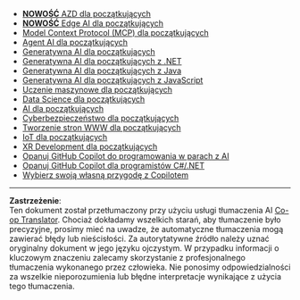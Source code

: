 <!--
CO_OP_TRANSLATOR_METADATA:
{
  "original_hash": "1ca17f25db3762aab74c3543070fcfc0",
  "translation_date": "2025-10-22T12:37:17+00:00",
  "source_file": "src/co_op_translator/templates/other_courses.md",
  "language_code": "pl"
}
-->
<!-- CO-OP TRANSLATOR OTHER COURSES START -->
- [**NOWOŚĆ** AZD dla początkujących](https://github.com/microsoft/AZD-for-beginners?WT.mc_id=academic-105485-koreyst)
- [**NOWOŚĆ** Edge AI dla początkujących](https://github.com/microsoft/edgeai-for-beginners?WT.mc_id=academic-105485-koreyst)
- [Model Context Protocol (MCP) dla początkujących](https://github.com/microsoft/mcp-for-beginners?WT.mc_id=academic-105485-koreyst)
- [Agent AI dla początkujących](https://github.com/microsoft/ai-agents-for-beginners?WT.mc_id=academic-105485-koreyst)
- [Generatywna AI dla początkujących](https://github.com/microsoft/generative-ai-for-beginners?WT.mc_id=academic-105485-koreyst)
- [Generatywna AI dla początkujących z .NET](https://github.com/microsoft/Generative-AI-for-beginners-dotnet?WT.mc_id=academic-105485-koreyst)
- [Generatywna AI dla początkujących z Java](https://github.com/microsoft/generative-ai-for-beginners-java?WT.mc_id=academic-105485-koreyst)
- [Generatywna AI dla początkujących z JavaScript](https://github.com/microsoft/generative-ai-with-javascript?WT.mc_id=academic-105485-koreyst)
- [Uczenie maszynowe dla początkujących](https://akams/ml-beginners?WT.mc_id=academic-105485-koreyst)
- [Data Science dla początkujących](https://aka.ms/datascience-beginners?WT.mc_id=academic-105485-koreyst)
- [AI dla początkujących](https://aka.ms/ai-beginners?WT.mc_id=academic-105485-koreyst)
- [Cyberbezpieczeństwo dla początkujących](https://github.com/microsoft/Security-101?WT.mc_id=academic-96948-sayoung)
- [Tworzenie stron WWW dla początkujących](https://aka.ms/webdev-beginners?WT.mc_id=academic-105485-koreyst)
- [IoT dla początkujących](https://aka.ms/iot-beginners?WT.mc_id=academic-105485-koreyst)
- [XR Development dla początkujących](https://github.com/microsoft/xr-development-for-beginners?WT.mc_id=academic-105485-koreyst)
- [Opanuj GitHub Copilot do programowania w parach z AI](https://aka.ms/GitHubCopilotAI?WT.mc_id=academic-105485-koreyst)
- [Opanuj GitHub Copilot dla programistów C#/.NET](https://github.com/microsoft/mastering-github-copilot-for-dotnet-csharp-developers?WT.mc_id=academic-105485-koreyst)
- [Wybierz swoją własną przygodę z Copilotem](https://github.com/microsoft/CopilotAdventures?WT.mc_id=academic-105485-koreyst)
<!-- CO-OP TRANSLATOR OTHER COURSES END -->

---

**Zastrzeżenie**:  
Ten dokument został przetłumaczony przy użyciu usługi tłumaczenia AI [Co-op Translator](https://github.com/Azure/co-op-translator). Chociaż dokładamy wszelkich starań, aby tłumaczenie było precyzyjne, prosimy mieć na uwadze, że automatyczne tłumaczenia mogą zawierać błędy lub nieścisłości. Za autorytatywne źródło należy uznać oryginalny dokument w jego języku ojczystym. W przypadku informacji o kluczowym znaczeniu zalecamy skorzystanie z profesjonalnego tłumaczenia wykonanego przez człowieka. Nie ponosimy odpowiedzialności za wszelkie nieporozumienia lub błędne interpretacje wynikające z użycia tego tłumaczenia.